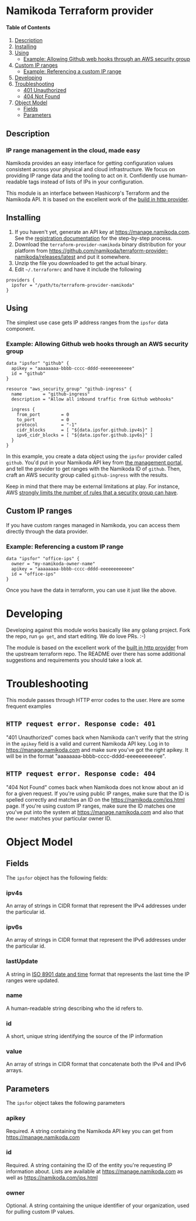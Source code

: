 # Namikoda Terraform provider

#### Table of Contents
1. [Description](#description)
1. [Installing](#installing)
1. [Using](#using)
    * [Example: Allowing Github web hooks through an AWS security group](#example-allowing-github-web-hooks-through-an-aws-security-group)
1. [Custom IP ranges](#custom-ip-ranges)
    * [Example: Referencing a custom IP range](#example-referencing-a-custom-ip-range)
1. [Developing](#developing)
1. [Troubleshooting](#troubleshooting)
    * [401 Unauthorized](#http-request-error-response-code-401)
    * [404 Not Found](#http-request-error-response-code-404)
1. [Object Model](#object-model)
    * [Fields](#fields)
    * [Parameters](#parameters)

## Description

### IP range management in the cloud, made easy

Namikoda provides an easy interface for getting configuration values consistent across your physical and cloud infrastructure. We focus on providing IP range data and the tooling to act on it. Confidently use human-readable tags instead of lists of IPs in your configuration.

This module is an interface between Hashicorp's Terraform and the Namikoda API.  It is based on the excellent work of the [build in http provider](https://github.com/terraform-providers/terraform-provider-http).

## Installing
1. If you haven't yet, generate an API key at https://manage.namikoda.com.  See the [registration documentation](https://docs.namikoda.com/registration/index.html) for the step-by-step process.
1. Download the `terraform-provider-namikoda` binary distribution for your platform from https://github.com/namikoda/terraform-provider-namikoda/releases/latest and put it somewhere.
1. Unzip the file you downloaded to get the actual binary.
1. Edit `~/.terraformrc` and have it include the following

```
providers {
  ipsfor = "/path/to/terraform-provider-namikoda"
}
```

## Using
  The simplest use case gets IP address ranges from the `ipsfor` data component.
###  Example: Allowing Github web hooks through an AWS security group
```
data "ipsfor" "github" {
  apikey = "aaaaaaaa-bbbb-cccc-dddd-eeeeeeeeeeee"
  id = "github"
}

resource "aws_security_group" "github-ingress" {
  name        = "github-ingress"
  description = "Allow all inbound traffic from Github webhooks"

  ingress {
    from_port        = 0
    to_port          = 0
    protocol         = "-1"
    cidr_blocks      = [ "${data.ipsfor.github.ipv4s}" ]
    ipv6_cidr_blocks = [ "${data.ipsfor.github.ipv6s}" ]
  }
}
```

In this example, you create a data object using the `ipsfor` provider called `github`.  You'd put in your Namikoda API key from [the management portal](https://manage.namikoda.com), and tell the provider to get ranges with the Namikoda ID of `github`.  Then, craft an AWS security group called `github-ingress` with the results.

Keep in mind that there may be external limitations at play.  For instance, AWS [strongly limits the number of rules that a security group can have](http://docs.aws.amazon.com/AmazonVPC/latest/UserGuide/VPC_Appendix_Limits.html#vpc-limits-security-groups).


##  Custom IP ranges

If you have custom ranges managed in Namikoda, you can access them directly through the data provider.  

###  Example: Referencing a custom IP range
```
data "ipsfor" "office-ips" {
  owner = "my-namikoda-owner-name"
  apikey = "aaaaaaaa-bbbb-cccc-dddd-eeeeeeeeeeee"
  id = "office-ips"
}
```

Once you have the data in terraform, you can use it just like the above.


# Developing

Developing against this module works basically like any golang project.  Fork the repo, run `go get`, and start editing.  We do love PRs. :-)

The module is based on the excellent work of the [built in http provider](https://github.com/terraform-providers/terraform-provider-http) from the upstream terraform repo.  The README over there has some additional suggestions and requirements you should take a look at.

# Troubleshooting

This module passes through HTTP error codes to the user.  Here are some frequent examples

##  `HTTP request error. Response code: 401`
"401 Unauthorized" comes back when Namikoda can't verify that the string in the `apikey` field is a valid and current Namikoda API key.  Log in to https://manage.namikoda.com and make sure you've got the right apikey.  It will be in the format "aaaaaaaa-bbbb-cccc-dddd-eeeeeeeeeeee".

## `HTTP request error. Response code: 404`
"404 Not Found" comes back when Namikoda does not know about an id for a given request.  If you're using public IP ranges, make sure that the ID is spelled correctly and matches an ID on the https://namikoda.com/ips.html page.  If you're using custom IP ranges, make sure the ID matches one you've put into the system at https://manage.namikoda.com and also that the `owner` matches your particular owner ID.

# Object Model

## Fields

The `ipsfor` object has the following fields:

### ipv4s
An array of strings in CIDR format that represent the IPv4 addresses under the particular id.

### ipv6s
An array of strings in CIDR format that represent the IPv6 addresses under the particular id.

### lastUpdate
A string in [ISO 8901 date and time](https://en.wikipedia.org/wiki/ISO_8601#Combined_date_and_time_representations) format that represents the last time the IP ranges were updated.

### name
A human-readable string describing who the id refers to.

### id
A short, unique string identifying the source of the IP information

### value
An array of strings in CIDR format that concatenate both the IPv4 and IPv6 arrays.

## Parameters

The `ipsfor` object takes the following parameters

### apikey
Required.  A string containing the Namikoda API key you can get from https://manage.namikoda.com

### id
Required.  A string containing the ID of the entity you're requesting IP information about.  Lists are available at https://manage.namikoda.com as well as https://namikoda.com/ips.html

### owner
Optional.  A string containing the unique identifier of your organization, used for pulling custom IP values.

